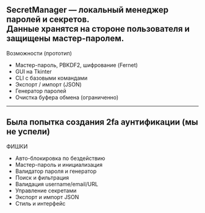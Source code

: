 SecretManager — локальный менеджер паролей и секретов.  
Данные хранятся на стороне пользователя и защищены мастер-паролем.  
---
Возможности (прототип)
- Мастер-пароль, PBKDF2, шифрование (Fernet)
- GUI на Tkinter
- CLI с базовыми командами
- Экспорт / импорт (JSON)
- Генератор паролей
- Очистка буфера обмена (ограниченно)
---
Была попытка создания 2fa аунтификации (мы не успели)
---
ФИШКИ
- Авто-блокировка по бездействию
- Мастер-пароль и инициализация
- Валидатор пароля и генератор
- Поиск и фильтрация
- Валидация username/email/URL
- Управление секретами
- Экспорт и импорт JSON
- Стиль и интерфейс
